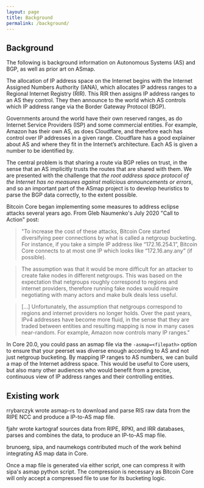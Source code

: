 ```yaml
---
layout: page
title: Background
permalink: /background/
---
```


## Background

The following is background information on Autonomous Systems (AS) and BGP, as well as prior art on ASmap.

The allocation of IP address space on the Internet begins with the Internet Assigned Numbers Authority (IANA), which allocates IP address ranges to a Regional Internet Registry (RIR). This RIR then assigns IP address ranges to an AS they control. They then announce to the world which AS controls which IP address range via the Border Gateway Protocol (BGP).

Governments around the world have their own reserved ranges, as do Internet Service Providers (ISP) and some commercial entities. For example, Amazon has their own AS, as does Cloudflare, and therefore each has control over IP addresses in a given range. Cloudflare has a good explainer about AS and where they fit in the Internet’s architecture. Each AS is given a number to be identified by.

The central problem is that sharing a route via BGP relies on trust, in the sense that an AS implicitly trusts the routes that are shared with them. We are presented with the challenge that _the root address space protocol of the Internet has no measures against malicious announcements or errors_, and so an important part of the ASmap project is to develop heuristics to parse the BGP data correctly, to the extent possible.

 Bitcoin Core began implementing some measures to address eclipse attacks several years ago. From Gleb Naumenko's July 2020 "Call to Action" post:

> "To increase the cost of these attacks, Bitcoin Core started diversifying peer connections by what is called a netgroup bucketing. For instance, if you take a simple IP address like “172.16.254.1”, Bitcoin Core connects to at most one IP which looks like “172.16.any.any” (if possible).

> The assumption was that it would be more difficult for an attacker to create fake nodes in different netgroups. This was based on the expectation that netgroups roughly correspond to regions and internet providers, therefore running fake nodes would require negotiating with many actors and make bulk deals less useful.

> [...] Unfortunately, the assumption that netgroups correspond to regions and internet providers no longer holds. Over the past years, IPv4 addresses have become more fluid, in the sense that they are traded between entities and resulting mapping is now in many cases near-random. For example, Amazon now controls many IP ranges."

In Core 20.0, you could pass an asmap file via the `-asmap=<filepath>` option to ensure that your peerset was diverse enough according to AS and not just netgroup bucketing. By mapping IP ranges to AS numbers, we can build a map of the Internet address space. This would be useful to Core users, but also many other audiences who would benefit from a precise, continuous view of IP address ranges and their controlling entities.

## Existing work

rrybarczyk wrote asmap-rs to download and parse RIS raw data from the RIPE NCC and produce a IP-to-AS map file.

fjahr wrote kartograf sources data from RIPE, RPKI, and IRR databases, parses and combines the data, to produce an IP-to-AS map file.

brunoerg, sipa, and naumekogs contributed much of the work behind integrating AS map data in Core.

Once a map file is generated via either script, one can compress it with sipa's asmap python script. The compression is necessary as Bitcoin Core will only accept a compressed file to use for its bucketing logic.
